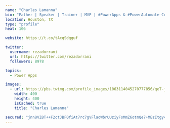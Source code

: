 ```yaml
---
name: "Charles Lamanna"
bio: "Father | Speaker | Trainer | MVP | #PowerApps & #PowerAutomate Community Super User | YouTuber Right-pointing triangle http://youtube.com/c/rezadorrani | Learn - Share - Clockwise rightwards and leftwards open circle arrows"
location: Houston, TX
type: "profile"
heat: 106

website: https://t.co/tAcqSdqguf

twitter:
  username: rezadorrani
  url: https://twitter.com/rezadorrani
  followers: 8978

topics:
  - Power Apps

images:
  - url: https://pbs.twimg.com/profile_images/1063114045270777856/qeT-jpWr_400x400.jpg
    width: 400
    height: 400
    isCached: true
    title: "Charles Lamanna"

secured: "jnn8VZ8T++F2ctJBF0fiAt7rc7gVFlaoWbrUUziyFsMmZ6otmQe7+MBzItgy4FUq7LBrEzY8urAzBOL/E4ZhIW4o6zMDBZzsUW9sq2QNmaL+E0a7k7PrII5swc+3WYvDCGB34orbHnlfxRfb1uzQedLoF5ojXca6RQnFuSAr89aYF8uOquqBZ69jSLWUrEjSMtPGsr4VhEGSIXZLRyN8xIJUseKzv1oPp5olyHpCJNJ+TLA1256NCo60AHgk/j8pTvnuuOE7F0Law6tBAlGYw7wjdFUBJaVFD67Pek8FRmVgZ/FdlPZLa1hnfacDEAnb4lNoZnthtM3vb1eICv8iBxSr6khzEjQxIEZX6+wJUhbDS3oGeOptFn1l0bFOQZvAU4PhRNqPVqsuZ5T8Y1rf+n/fXiFochZaN0CDEsiMsXo=;VT6FqUxkzj+2KmBn2NWZYw=="
---
```


